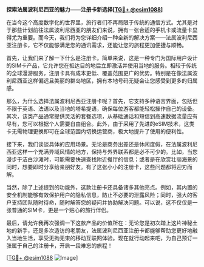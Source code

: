 **探索法属波利尼西亚的魅力——注册卡新选择[[TG💪+ @esim1088](https://t.me/s/esim1088)]**

在当今这个高度数字化的世界里，旅行者们不再局限于传统的通信方式。尤其是对于那些计划前往法属波利尼西亚的朋友们来说，拥有一张合适的手机卡或流量卡显得尤为重要。而今天，我们将为您详细介绍一种全新的解决方案——法属波利尼西亚注册卡，它不仅能够满足您的通讯需求，还能让您的旅程更加便捷与顺畅。

首先，让我们来了解一下什么是注册卡。简单来说，这是一种专门为国际用户设计的SIM卡产品，它允许您在抵达目的地后立即激活并使用当地的服务。相较于传统的全球漫游服务，注册卡具有成本更低、覆盖范围更广的优势。特别是在像法属波利尼西亚这样偏远且美丽的群岛地区，拥有本地号码无疑会让您感受到更多的归属感。

那么，为什么选择法属波利尼西亚注册卡呢？首先，它支持多种语言界面，包括但不限于英语、法语以及当地的塔希提语，确保每位游客都能轻松操作自己的设备。其次，该类产品通常提供灵活的套餐选项，从基础通话和短信到高速数据流量应有尽有，您可以根据个人需要自由组合。此外，由于采用了先进的eSIM技术，这类卡无需物理更换即可在全球范围内切换运营商，极大地提升了使用的便利性。

接下来，我们谈谈具体的应用场景。无论是商务出差还是休闲度假，在法属波利尼西亚这样一个充满异域风情的地方，保持与外界联系都是必不可少的。比如，当您漫步于洁白沙滩时，可能需要快速查找附近餐厅的信息；或者是在欣赏壮丽海景的同时，想要即时分享给亲朋好友。有了这张小小的注册卡，这些问题都将迎刃而解。

当然，除了上述提到的功能外，这款注册卡还具备诸多其他亮点。例如，其内置的安全机制能够有效保护用户的隐私信息，防止不必要的泄露风险；同时，强大的客户支持团队随时待命，随时解答您的疑问并协助解决问题。可以说，这不仅仅是一张普通的SIM卡，更是一个贴心的旅行伴侣。

最后，请允许我再次强调一下这款产品的价值所在：无论您是初次踏上这片神秘土地的新手，还是多次造访的老朋友，法属波利尼西亚注册卡都能够帮助您更好地融入当地生活，享受无拘无束的移动互联网体验。现在就行动起来吧，为自己预订一张属于自己的注册卡，开启一段难忘的旅程！

[[TG💪+ @esim1088](https://t.me/s/esim1088) ![Image](https://i.postimg.cc/4NQfJmqS/Snipaste-2025-05-13-00-14-12.png)]
